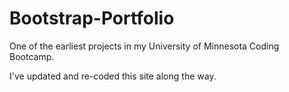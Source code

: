 # Bootstrap-Portfolio

One of the earliest projects in my University of Minnesota Coding Bootcamp. 

I've updated and re-coded this site along the way.